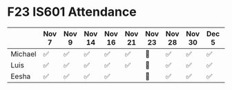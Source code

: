 # F23 IS601 Attendance
|       |Nov 7  |Nov 9  |Nov 14  |Nov 16  |Nov 21  |Nov 23  |Nov 28  |Nov 30  |Dec 5  |Dec 7  |Dec 12|
|-------|-------|-------|--------|--------|--------|--------|--------|-------|-------|------|------|
|Michael|✅     |✅      |✅      |✅      |✅      |🦃       |✅      |✅      |✅     |✅    |✅    |    
|Luis   |✅     |✅      |✅      |✅      |✅      |🦃       |✅      |✅      |✅     |✅    |✅    |
|Eesha  |✅     |✅      |✅      |✅      |      |🦃       |✅      |✅      |✅     |✅    |✅      |
